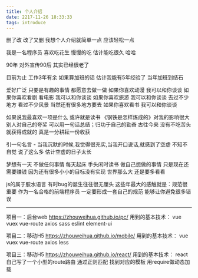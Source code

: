 ```yaml
---
title: 个人介绍
date: 2217-11-26 18:33:33
tags: introduce
---
```


删了改 改了又删 我想个人介绍就简单一点 应该轻松一点

我是一名程序员 喜欢吃花生 慢慢的吃 估计能吃很久 哈哈

90年 对外宣传90后 其实已经很老了

目前为止 工作3年有余 如果算加班的话 估计我能有5年经验了 当年加班到结石

爱好广泛 只要是有趣的事情 都愿意去做一做
如果你喜欢动漫 我可以和你谈谈
如果你喜欢看剧 看电影 我可以和你谈谈
如果你喜欢旅游 我可以和你谈谈 去过不少地方 看过不少风景 当然还有很多地方要去
如果你喜欢看书 我可以和你谈谈

如果说我最喜欢一项是什么 或许就是读书
《钢铁是怎样炼成的》对我的影响很大 别人对自己的夸奖 可以用一句话总结；归功于自己的勤奋 古往今来 没有不吃苦头就获得成就的 真是一分耕耘一份收获

引一句名言 - 当我沉默的时候,我觉得很充实,当我开口说话,就感到了空虚 
不知不自觉 说了这么多 估计空虚的日子太长

梦想有一天 不做任何事情 每天起床 手头闲时读书 做自己想做的事情
只是现在还需要赚钱 因为还有很多小小的目标没有实现 世界那么大 还是要多看看

js的属于胶水语言 有时bug的诞生往往很无厘头 
这些年最大的感触就是：规范很重要 作为一名合格的前端程序员 一定要形成一套自己的规范 能够让你避免很多错误

----------------

项目一：后台web https://zhouweihua.github.io/pc/
用到的基本技术： vue vuex vue-route axios sass eslint element-ui

项目二：移动H5 https://zhouweihua.github.io/mobile/
用到的基本技术： vue vuex vue-route axios less

项目三：移动H5 https://zhouweihua.github.io/react/
用到的基本技术： react 自己写了一个小型的route路由 通过正则匹配 找到对应的模板 用require做动态加载 